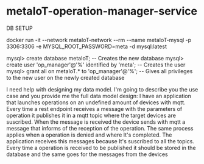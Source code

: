 # metaIoT-operation-manager-service

DB SETUP

docker run -it --network metaIoT-network --rm --name metaIoT-mysql -p 3306:3306 -e MYSQL_ROOT_PASSWORD=meta -d mysql:latest

mysql> create database metaIoT; -- Creates the new database
mysql> create user 'op_manager'@'%' identified by 'meta'; -- Creates the user
mysql> grant all on metaIoT.* to 'op_manager'@'%'; -- Gives all privileges to the new user on the newly created database


I need help with designing my data model. I'm going to describe you the use case and you provide me the full data model design: I have an application that launches operations on an undefined amount of devices with mqtt. Every time a rest endpoint receives a message with the parameters of operation it publishes it in a mqtt topic where the target devices are suscribed. When the message is received the device sends with mqtt a message that informs of the reception of the operation. The same process applies when a operation is denied and where It's completed. The application receives this messages because It's suscribed to all the topics. Every time a operation is received to be published it should be stored in the database and the same goes for the messages from the devices